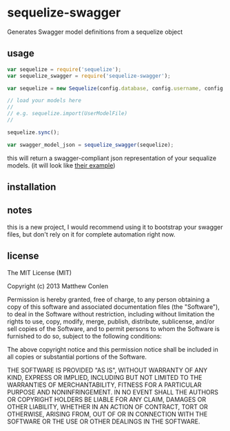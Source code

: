 sequelize-swagger
===========

Generates Swagger model definitions from a sequelize object

usage
---

```js
var sequelize = require('sequelize');
var sequelize_swagger = require('sequelize-swagger');

var sequelize = new Sequelize(config.database, config.username, config.password, config.options);

// load your models here
//
// e.g. sequelize.import(UserModelFile)
//

sequelize.sync();

var swagger_model_json = sequelize_swagger(sequelize);
```


this will return a swagger-compliant json representation of your sequalize models. (it will look like [their example](https://github.com/wordnik/swagger-node-express/blob/master/Apps/petstore/models.js))


installation
--

notes
--

this is a new project, I would recommend using it to bootstrap your swagger files, but don't rely on it for complete automation right now.

license
-- 

The MIT License (MIT)

Copyright (c) 2013 Matthew Conlen

Permission is hereby granted, free of charge, to any person obtaining a copy of this software and associated documentation files (the "Software"), to deal in the Software without restriction, including without limitation the rights to use, copy, modify, merge, publish, distribute, sublicense, and/or sell copies of the Software, and to permit persons to whom the Software is furnished to do so, subject to the following conditions:

The above copyright notice and this permission notice shall be included in all copies or substantial portions of the Software.

THE SOFTWARE IS PROVIDED "AS IS", WITHOUT WARRANTY OF ANY KIND, EXPRESS OR IMPLIED, INCLUDING BUT NOT LIMITED TO THE WARRANTIES OF MERCHANTABILITY, FITNESS FOR A PARTICULAR PURPOSE AND NONINFRINGEMENT. IN NO EVENT SHALL THE AUTHORS OR COPYRIGHT HOLDERS BE LIABLE FOR ANY CLAIM, DAMAGES OR OTHER LIABILITY, WHETHER IN AN ACTION OF CONTRACT, TORT OR OTHERWISE, ARISING FROM, OUT OF OR IN CONNECTION WITH THE SOFTWARE OR THE USE OR OTHER DEALINGS IN THE SOFTWARE.
